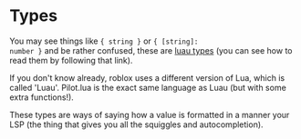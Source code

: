 # Types

You may see things like <code>\{ string \}</code> or <code>\{ \[string\]: number \}</code> and be rather confused, these are [luau types](https://luau.org/typecheck) (you can see how to read them by following that link).

If you don't know already, roblox uses a different version of Lua, which is called 'Luau'. Pilot.lua is the exact same language as Luau (but with some extra functions!).

These types are ways of saying how a value is formatted in a manner your LSP (the thing that gives you all the squiggles and autocompletion).
